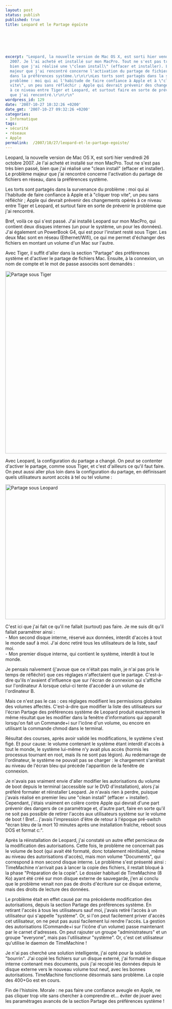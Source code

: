 ```yaml
---
layout: post
status: publish
published: true
title: Leopard et le Partage égoïste

  
  



excerpt: "Leopard, la nouvelle version de Mac OS X, est sorti hier vendredi 26 octobre
  2007. Je l'ai acheté et installé sur mon MacPro. Tout ne s'est pas très bien passé,
  bien que j'ai réalisé une \"clean install\" (effacer et installer). Le problème
  majeur que j'ai rencontré concerne l'activation du partage de fichiers en réseau,
  dans la préférences système.\r\n\r\nLes torts sont partagés dans la survenance du
  problème : moi qui ai l'habitude de faire confiance à Apple et à \"cliquer trop
  vite\", un peu sans réfléchir ; Apple qui devrait prévenir des changements opérés
  à ce niveau entre Tiger et Leopard, et surtout faire en sorte de prévenir le problème
  que j'ai rencontré.\r\n\r\n"
wordpress_id: 129
date: '2007-10-27 10:32:26 +0200'
date_gmt: '2007-10-27 09:32:26 +0200'
categories:
- Informatique
tags:
- sécurité
- réseaux
- Apple
permalink:  /2007/10/27/leopard-et-le-partage-egoiste/
---
```

<p>Leopard, la nouvelle version de Mac OS X, est sorti hier vendredi 26 octobre 2007. Je l'ai acheté et installé sur mon MacPro. Tout ne s'est pas très bien passé, bien que j'ai réalisé une "clean install" (effacer et installer). Le problème majeur que j'ai rencontré concerne l'activation du partage de fichiers en réseau, dans la préférences système.</p>
<p>Les torts sont partagés dans la survenance du problème : moi qui ai l'habitude de faire confiance à Apple et à "cliquer trop vite", un peu sans réfléchir ; Apple qui devrait prévenir des changements opérés à ce niveau entre Tiger et Leopard, et surtout faire en sorte de prévenir le problème que j'ai rencontré.</p>
<p><a id="more"></a><a id="more-129"></a></p>
<p>Bref, voilà ce qui s'est passé. J'ai installé Leopard sur mon MacPro, qui contient deux disques internes (un pour le système, un pour les données). J'ai également un PowerBook G4, qui est pour l'instant resté sous Tiger. Les deux Mac sont en réseau (Ethernet/Wifi), ce qui me permet d'échanger des fichiers en montant un volume d'un Mac sur l'autre.</p>
<p>Avec Tiger, il suffit d'aller dans la section "Partage" des préférences système et d'activer le partage de fichiers Mac. Ensuite, à la connexion, un nom de compte et le mot de passe associés sont demandés :</p>
<p><a href="http://www.flickr.com/photos/valhallafr/1770424495/" title="Partage de photos"><img src="http://farm3.static.flickr.com/2219/1770424495_bbb3ade009_o.png" width="595" height="568" alt="Partage sous Tiger" /></a></p>
<p>Avec Leopard, la configuration du partage a changé. On peut se contenter d'activer le partage, comme sous Tiger, et c'est d'ailleurs ce qu'il faut faire. On peut aussi aller plus loin dans la configuration du partage, en définissant quels utilisateurs auront accès à tel ou tel volume :</p>
<p><a href="http://www.flickr.com/photos/valhallafr/1771426786/" title="Partage de photos"><img src="http://farm3.static.flickr.com/2048/1771426786_4f09ee4573.jpg" width="500" height="420" alt="Partage sous Leopard" /></a></p>
<p>C'est ici que j'ai fait ce qu'il ne fallait (surtout) pas faire. Je me suis dit qu'il fallait paramétrer ainsi :<br />
- Mon second disque interne, réservé aux données, interdit d'accès à tout le monde sauf à moi. J'ai donc retiré tous les utilisateurs de la liste, sauf moi.<br />
- Mon premier disque interne, qui contient le système, interdit à tout le monde.</p>
<p>Je pensais naïvement (j'avoue que ce n'était pas malin, je n'ai pas pris le temps de réfléchir) que ces réglages n'affectaient que le partage. C'est-à-dire qu'ils n'avaient d'influence que sur l'écran de connexion qui s'affiche sur l'ordinateur A lorsque celui-ci tente d'accéder à un volume de l'ordinateur B.</p>
<p>Mais ce n'est pas le cas : ces réglages modifient les permissions globales des volumes affectés. C'est-à-dire que modifier la liste des utilisateurs sur l'écran Partage des préférences système de Leopard produit exactement le même résultat que les modifier dans la fenêtre d'informations qui apparaît lorsqu'on fait un Commande+i sur l'icône d'un volume, ou encore en utilisant la commande chmod dans le terminal.</p>
<p>Résultat des courses, après avoir validé les modifications, le système s'est figé. Et pour cause: le volume contenant le système étant interdit d'accès à tout le monde, le système lui-même n'y avait plus accès (hormis les processus tournant en root, mais ils ne sont pas légion). Au redémarrage de l'ordinateur, le système ne pouvait pas se charger : le chargement s'arrêtait au niveau de l'écran bleu qui précède l'apparition de la fenêtre de connexion.</p>
<p>Je n'avais pas vraiment envie d'aller modifier les autorisations du volume de boot depuis le terminal (accessible sur le DVD d'installation), alors j'ai préféré formater et réinstaller Leopard. Je n'avais rien à perdre, puisque j'avais réalisé en premier lieu une "clean install" (effacer + installer). Cependant, j'étais vraiment en colère contre Apple qui devrait d'une part prévenir des dangers de ce paramétrage et, d'autre part, faire en sorte qu'il ne soit pas possible de retirer l'accès aux utilisateurs système sur le volume de boot ! Bref... j'avais l'impression d'être de retour à l'époque pré-switch "écran bleu de la mort 10 minutes après une installation fraîche, reboot sous DOS et format c:".</p>
<p>Après la réinstallation de Leopard, j'ai constaté un autre effet pernicieux de la modification des autorisations. Cette fois, le problème ne concernait pas le volume de boot (qui avait été formaté, donc totalement réinitialisé, même au niveau des autorisations d'accès), mais mon volume "Documents", qui correspond à mon second disque interne. Le problème s'est présenté ainsi : TimeMachine n'arrivait pas à lancer la copie des fichiers, il restait bloqué à la phase "Préparation de la copie". Le dossier habituel de TimeMachine (8 Ko) ayant été créé sur mon disque externe de sauvegarde, j'en ai conclu que le problème venait non pas de droits d'écriture sur ce disque externe, mais des droits de lecture des données.</p>
<p>Le problème était en effet causé par ma précédente modification des autorisations, depuis la section Partage des préférences système. En retirant l'accès à tous les utilisateurs sauf moi, j'avais retiré l'accès à un utilisateur qui s'appelle "système". Or, si l'on peut facilement priver d'accès cet utilisateur, on ne peut pas aussi facilement lui rendre l'accès. La gestion des autorisations (Commande+i sur l'icône d'un volume) passe maintenant par le carnet d'adresses. On peut rajouter un groupe "administrateurs" et un groupe "everyone", mais pas l'utilisateur "système". Or, c'est cet utilisateur qu'utilise le daemon de TimeMachine !</p>
<p>Je n'ai pas cherché une solution intelligente, j'ai opté pour la solution "bourrin". J'ai copié les fichiers sur un disque externé, j'ai formaté le disque interne contenant mes documents, puis j'ai recopié les données depuis le disque externe vers le nouveau volume tout neuf, avec les bonnes autorisations. TimeMachine fonctionne désormais sans problème. La copie des 400+Go est en cours.</p>
<p>Fin de l'histoire. Morale : ne pas faire une confiance aveugle en Apple, ne pas cliquer trop vite sans chercher à comprendre et... éviter de jouer avec les paramétrages avancés de la section Partage des préférences système !</p>
